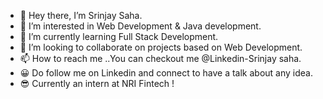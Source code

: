 - 👋 Hey there, I’m Srinjay Saha.
- 👀 I’m interested in Web Development & Java development.
- 🌱 I’m currently learning Full Stack Development.
- 💞️ I’m looking to collaborate on projects based on Web Development.
- 📫 How to reach me ..You can checkout me @Linkedin-Srinjay saha.
- 😀 Do follow me on Linkedin and connect to have a talk about any idea.
- 😎 Currently an intern at NRI Fintech !

<!---
Srinjay13/Srinjay13 is a ✨ special ✨ repository because its `README.md` (this file) appears on your GitHub profile.
You can click the Preview link to take a look at your changes.
--->
